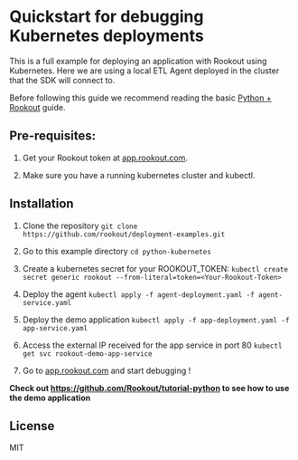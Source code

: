 # Quickstart for debugging Kubernetes deployments

This is a full example for deploying an application with Rookout using Kubernetes.
Here we are using a local ETL Agent deployed in the cluster that the SDK will connect to.

Before following this guide we recommend reading the basic [Python + Rookout](https://docs.rookout.com/docs/sdk-setup.html) guide.

## Pre-requisites:

1. Get your Rookout token at [app.rookout.com](https://app.rookout.com).

1. Make sure you have a running kubernetes cluster and kubectl.

## Installation

1. Clone the repository `git clone https://github.com/rookout/deployment-examples.git`

1. Go to this example directory `cd python-kubernetes`

1. Create a kubernetes secret for your ROOKOUT_TOKEN: `kubectl create secret generic rookout --from-literal=token=<Your-Rookout-Token>`

1. Deploy the agent `kubectl apply -f agent-deployment.yaml -f agent-service.yaml`

1. Deploy the demo application `kubectl apply -f app-deployment.yaml -f app-service.yaml`

1. Access the external IP received for the app service in port 80 `kubectl get svc rookout-demo-app-service`

1. Go to [app.rookout.com](https://app.rookout.com) and start debugging !

**Check out https://github.com/Rookout/tutorial-python to see how to use the demo application**

## License

MIT
